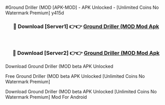 #Ground Driller (MOD [APK-MOD] - APK Unlocked - [Unlimited Coins No Watermark Premium] y415d



<div align="center">

<h3>🔴 Download [Server1] 👉👉 <a href="https://momento.my/?title=Ground_Driller_(MOD">Ground Driller (MOD Mod Apk</a></h3><br>

<h3>🔴 Download [Server2] 👉👉 <a href="https://momento.my/?title=Ground_Driller_(MOD">Ground Driller (MOD Mod Apk</a></h3>
</div>



Download Ground Driller (MOD beta APK Unlocked

Free Ground Driller (MOD beta APK Unlocked [Unlimited Coins No Watermark Premium]

Download Ground Driller (MOD beta APK Unlocked [Unlimited Coins No Watermark Premium] Mod For Android
